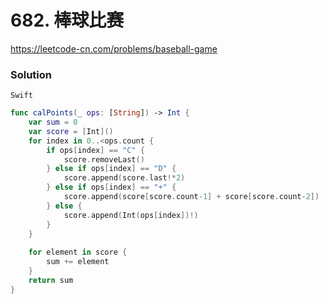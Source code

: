 # 682. 棒球比赛

<https://leetcode-cn.com/problems/baseball-game>

### Solution

`Swift`

```swift
func calPoints(_ ops: [String]) -> Int {
    var sum = 0
    var score = [Int]()
    for index in 0..<ops.count {
        if ops[index] == "C" {
            score.removeLast()
        } else if ops[index] == "D" {
            score.append(score.last!*2)
        } else if ops[index] == "+" {
            score.append(score[score.count-1] + score[score.count-2])
        } else {
            score.append(Int(ops[index])!)
        }
    }
    
    for element in score {
        sum += element
    }
    return sum
}

```